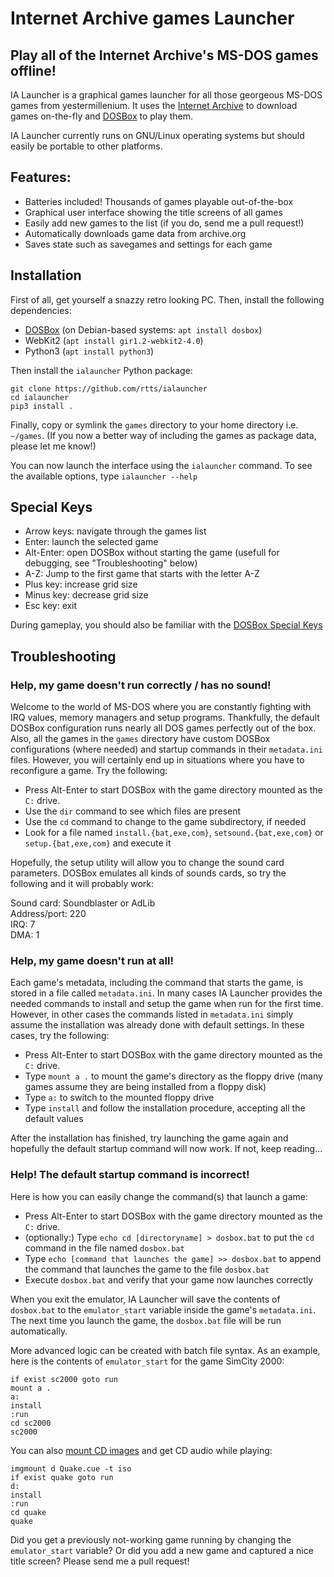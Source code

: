 Internet Archive games Launcher
===============================

Play all of the Internet Archive's MS-DOS games offline!
--------------------------------------------------------

IA Launcher is a graphical games launcher for all those georgeous
MS-DOS games from yestermillenium. It uses the [Internet
Archive](https://archive.org/) to download games on-the-fly
and [DOSBox](https://www.dosbox.com/) to play them.

IA Launcher currently runs on GNU/Linux operating systems but should
easily be portable to other platforms.


Features:
---------

- Batteries included! Thousands of games playable out-of-the-box
- Graphical user interface showing the title screens of all games
- Easily add new games to the list (if you do, send me a pull request!)
- Automatically downloads game data from archive.org
- Saves state such as savegames and settings for each game


Installation
------------

First of all, get yourself a snazzy retro looking PC. Then, install
the following dependencies:

- [DOSBox](https://www.dosbox.com/) (on Debian-based systems: `apt
  install dosbox`)
- WebKit2 (`apt install gir1.2-webkit2-4.0`)
- Python3 (`apt install python3`)

Then install the `ialauncher` Python package:

    git clone https://github.com/rtts/ialauncher
    cd ialauncher
    pip3 install .

Finally, copy or symlink the `games` directory to your home directory
i.e. `~/games`. (If you now a better way of including the games as
package data, please let me know!)

You can now launch the interface using the `ialauncher` command. To
see the available options, type `ialauncher --help`


Special Keys
------------

- Arrow keys: navigate through the games list
- Enter: launch the selected game
- Alt-Enter: open DOSBox without starting the game
  (usefull for debugging, see "Troubleshooting" below)
- A-Z: Jump to the first game that starts with the letter A-Z
- Plus key: increase grid size
- Minus key: decrease grid size
- Esc key: exit

During gameplay, you should also be familiar with the [DOSBox Special
Keys](https://www.dosbox.com/wiki/Special_Keys)


Troubleshooting
---------------

### Help, my game doesn't run correctly / has no sound!

Welcome to the world of MS-DOS where you are constantly fighting with
IRQ values, memory managers and setup programs. Thankfully, the
default DOSBox configuration runs nearly all DOS games perfectly out
of the box. Also, all the games in the `games` directory have custom
DOSBox configurations (where needed) and startup commands in their
`metadata.ini` files. However, you will certainly end up in situations
where you have to reconfigure a game. Try the following:

- Press Alt-Enter to start DOSBox with the game directory mounted as
  the `C:` drive.
- Use the `dir` command to see which files are present
- Use the `cd` command to change to the game subdirectory, if needed
- Look for a file named `install.{bat,exe,com}`,
  `setsound.{bat,exe,com}` or `setup.{bat,exe,com}` and execute it

Hopefully, the setup utility will allow you to change the sound card
parameters. DOSBox emulates all kinds of sounds cards, so try the
following and it will probably work:

Sound card: Soundblaster or AdLib\
Address/port: 220\
IRQ: 7\
DMA: 1


### Help, my game doesn't run at all!

Each game's metadata, including the command that starts the game, is
stored in a file called `metadata.ini`. In many cases IA Launcher
provides the needed commands to install and setup the game when run
for the first time. However, in other cases the commands listed in
`metadata.ini` simply assume the installation was already done with
default settings. In these cases, try the following:

- Press Alt-Enter to start DOSBox with the game directory mounted as
  the `C:` drive.
- Type `mount a .` to mount the game's directory as the floppy drive
  (many games assume they are being installed from a floppy disk)
- Type `a:` to switch to the mounted floppy drive
- Type `install` and follow the installation procedure, accepting all
  the default values

After the installation has finished, try launching the game again and
hopefully the default startup command will now work. If not, keep
reading...


### Help! The default startup command is incorrect!

Here is how you can easily change the command(s) that launch a game:

- Press Alt-Enter to start DOSBox with the game directory mounted as
  the `C:` drive.
- (optionally:) Type `echo cd [directoryname] > dosbox.bat` to put the
  `cd` command in the file named `dosbox.bat`
- Type `echo [command that launches the game] >> dosbox.bat` to append
  the command that launches the game to the file `dosbox.bat`
- Execute `dosbox.bat` and verify that your game now launches correctly

When you exit the emulator, IA Launcher will save the contents of
`dosbox.bat` to the `emulator_start` variable inside the game's
`metadata.ini`. The next time you launch the game, the `dosbox.bat`
file will be run automatically.

More advanced logic can be created with batch file syntax. As an
example, here is the contents of `emulator_start` for the game SimCity
2000:

    if exist sc2000 goto run
    mount a .
    a:
    install
    :run
    cd sc2000
    sc2000

You can also [mount CD images](https://www.dosbox.com/wiki/MOUNT) and
get CD audio while playing:

    imgmount d Quake.cue -t iso
    if exist quake goto run
    d:
    install
    :run
    cd quake
    quake

Did you get a previously not-working game running by changing the
`emulator_start` variable? Or did you add a new game and captured a
nice title screen? Please send me a pull request!
